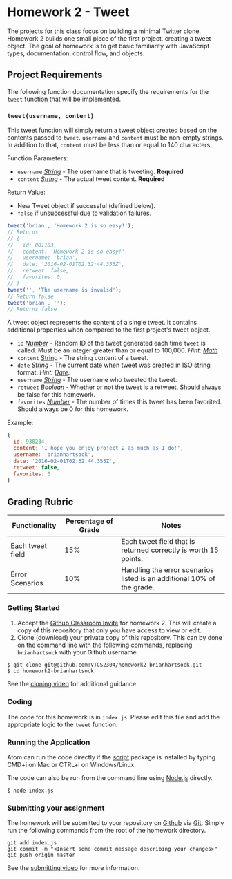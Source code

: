 # Homework 2 - Tweet

The projects for this class focus on building a minimal Twitter clone. Homework 2 builds one small piece of the first project, creating a tweet object. The goal of homework is to get basic familiarity with JavaScript types, documentation, control flow, and objects.

## Project Requirements

The following function documentation specify the requirements for the `tweet` function that will be implemented.

### `tweet(username, content)`

This tweet function will simply return a tweet object created based on the contents passed to `tweet`. `username` and `content` must be non-empty strings. In addition to that, `content` must be less than or equal to 140 characters.

Function Parameters:
- `username` _[String](https://developer.mozilla.org/en-US/docs/Web/JavaScript/Reference/Global_Objects/String)_  - The username that is tweeting. **Required**
- `content` _[String](https://developer.mozilla.org/en-US/docs/Web/JavaScript/Reference/Global_Objects/String)_  - The actual tweet content. **Required**

Return Value:
- New Tweet object if successful (defined below).
- `false` if unsuccessful due to validation failures.

```javascript
tweet('brian', 'Homework 2 is so easy!');
// Returns
// {
//   id: 801183,
//   content: 'Homework 2 is so easy!',
//   username: 'brian',
//   date: '2016-02-01T02:32:44.355Z',
//   retweet: false,
//   favorites: 0,
// }
tweet('', 'The username is invalid');
// Return false
tweet('brian', '');
// Returns false
```

A tweet object represents the content of a single tweet. It contains additional properties when compared to the first project's tweet object.

- `id` *[Number](https://developer.mozilla.org/en-US/docs/Web/JavaScript/Reference/Global_Objects/Number)* - Random ID of the tweet generated each time `tweet` is called. Must be an integer greater than or equal to 100,000. *Hint: [Math](https://developer.mozilla.org/en-US/docs/Web/JavaScript/Reference/Global_Objects/Math)*
- `content` [String](https://developer.mozilla.org/en-US/docs/Web/JavaScript/Reference/Global_Objects/String) - The string content of a tweet.
- `date` *[String](https://developer.mozilla.org/en-US/docs/Web/JavaScript/Reference/Global_Objects/String)* - The current date when tweet was created in ISO string format. *Hint: [Date](https://developer.mozilla.org/en-US/docs/Web/JavaScript/Reference/Global_Objects/Date)*.
- `username` *[String](https://developer.mozilla.org/en-US/docs/Web/JavaScript/Reference/Global_Objects/String)* - The username who tweeted the tweet.
- `retweet` *[Boolean](https://developer.mozilla.org/en-US/docs/Web/JavaScript/Reference/Global_Objects/Boolean)* - Whether or not the tweet is a retweet. Should always be false for this homework.
- `favorites` *[Number](https://developer.mozilla.org/en-US/docs/Web/JavaScript/Reference/Global_Objects/Number)* - The number of times this tweet has been favorited. Should always be 0 for this homework.

Example:
```javascript
{
  id: 930234,
  content: 'I hope you enjoy project 2 as much as I do!',
  username: 'brianhartsock',
  date: '2016-02-01T02:32:44.355Z',
  retweet: false,
  favorites: 0
}
```

## Grading Rubric

|Functionality|Percentage of Grade|Notes|
|-------------|-------------------|-----|
|Each tweet field|15%|Each tweet field that is returned correctly is worth 15 points.|
|Error Scenarios|10%|Handling the error scenarios listed is an additional 10% of the grade.|

### Getting Started

1. Accept the [Github Classroom Invite](https://classroom.github.com/assignment-invitations/e93331b0c98b7b463b03b813a7bea9af) for homework 2. This will create a copy of this repository that only you have access to view or edit.
1. Clone (download) your private copy of this repository. This can by done on the command line with the following commands, replacing `brianhartsock` with your Github username.

  ```
  $ git clone git@github.com:VTCS2304/homework2-brianhartsock.git
  $ cd homework2-brianhartsock
  ```

See the [cloning video](https://youtu.be/RXhjwPclwag) for additional guidance.

### Coding

The code for this homework is in `index.js`. Please edit this file and add the appropriate logic to the `tweet` function.

### Running the Application

Atom can run the code directly if the [script](https://atom.io/packages/script) package is installed by typing CMD+i on Mac or CTRL+i on Windows/Linux.

The code can also be run from the command line using [Node.js](https://github.com/VTCS2304/course-overview/blob/master/Node.md) directly.

```
$ node index.js
```

### Submitting your assignment

The homework will be submitted to your repository on [Github](https://github.com/VTCS2304/course-overview/blob/master/Github.md) via [Git](https://github.com/VTCS2304/course-overview/blob/master/Git.md). Simply run the following commands from the root of the homework directory.

```
git add index.js
git commit -m "<Insert some commit message describing your changes>"
git push origin master
```
See the [submitting video](https://youtu.be/GEgjVHFjG8c) for more information.
